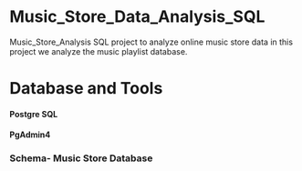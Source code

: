 # Music_Store_Data_Analysis_SQL
Music_Store_Analysis SQL project to analyze online music store data in this project we analyze the music playlist database.

# Database and Tools
 #### Postgre SQL
 #### PgAdmin4

### Schema- Music Store Database
